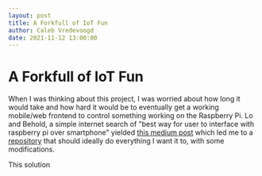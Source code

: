 ```yaml
---
layout: post
title: A Forkfull of IoT Fun
author: Caleb Vredevoogd
date: 2021-11-12 13:00:00
---
```


# A Forkfull of IoT Fun

When I was thinking about this project, I was worried about how long it would take and how hard it would be to eventually get a working mobile/web frontend to control something working on the Raspberry Pi. Lo and Behold, a simple internet search of "best way for user to interface with raspberry pi over smartphone" yielded [this medium post](https://medium.com/cortico/controlling-a-raspberry-pi-with-a-phone-15cb374535e7) which led me to a [repository](https://github.com/CorticoAI/raspberrypi-iot) that should ideally do everything I want it to, with some modifications.

This solution 

